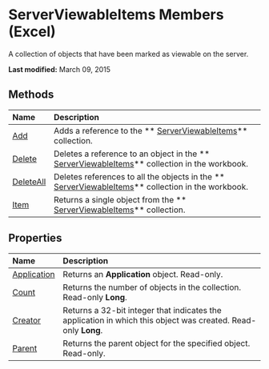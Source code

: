 
# ServerViewableItems Members (Excel)
A collection of objects that have been marked as viewable on the server.

 **Last modified:** March 09, 2015


## Methods



|**Name**|**Description**|
|:-----|:-----|
| [Add](e5771bed-efd0-3cdc-ce80-13b71f596d01.md)|Adds a reference to the  ** [ServerViewableItems](ce51dc80-ae34-f31a-81c0-f29467668289.md)** collection.|
| [Delete](e6b53271-8a37-4bf3-fea2-46d02550391b.md)|Deletes a reference to an object in the  ** [ServerViewableItems](ce51dc80-ae34-f31a-81c0-f29467668289.md)** collection in the workbook.|
| [DeleteAll](8f2bf876-50ba-3b91-d353-6d73a35e9462.md)|Deletes references to all the objects in the  ** [ServerViewableItems](ce51dc80-ae34-f31a-81c0-f29467668289.md)** collection in the workbook.|
| [Item](ea1a01ef-7b2f-485d-2526-0b1025a9b9fd.md)|Returns a single object from the  ** [ServerViewableItems](ce51dc80-ae34-f31a-81c0-f29467668289.md)** collection.|

## Properties



|**Name**|**Description**|
|:-----|:-----|
| [Application](60cd4946-d68a-cf52-754e-41c325c756fe.md)|Returns an  **Application** object. Read-only.|
| [Count](4a26873e-49cd-ad71-a96a-d5f40e51f31c.md)|Returns the number of objects in the collection. Read-only  **Long**.|
| [Creator](ebc56118-1d24-45ee-b2a1-2fc59095a4e7.md)|Returns a 32-bit integer that indicates the application in which this object was created. Read-only  **Long**.|
| [Parent](a65da6d1-74ef-ffef-8205-6e6a7588e31b.md)|Returns the parent object for the specified object. Read-only.|
